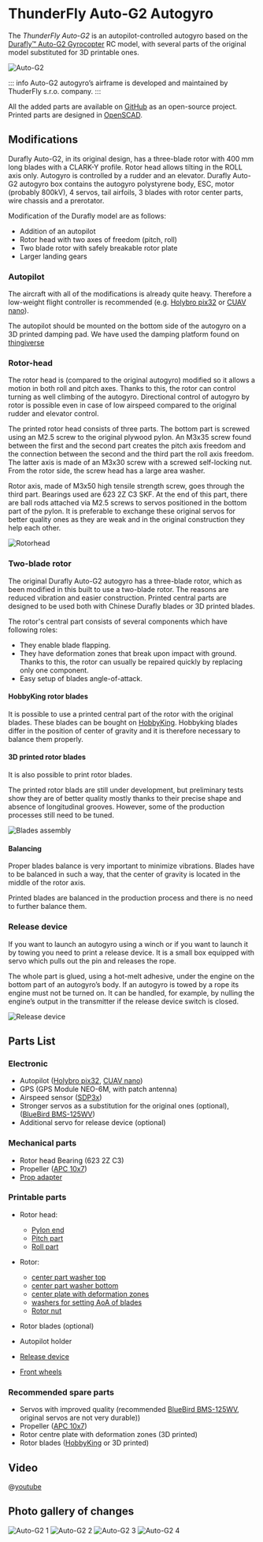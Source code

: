 # ThunderFly Auto-G2 Autogyro

The *ThunderFly Auto-G2* is an autopilot-controlled autogyro based on the [
Durafly™ Auto-G2 Gyrocopter](https://hobbyking.com/en_us/duraflytm-auto-g2-gyrocopter-w-auto-start-system-821mm-pnf.html) RC model, with several parts of the original model substituted for 3D printable ones.

![Auto-G2](../../assets/airframes/autogyro/auto-g2/autog2_title.jpg)

::: info
Auto-G2 autogyro’s airframe is developed and maintained by ThuderFly s.r.o. company.
:::

All the added parts are available on [GitHub](https://github.com/ThunderFly-aerospace/TF-G2/) as an open-source project.
Printed parts are designed in [OpenSCAD](https://www.openscad.org/).


## Modifications

Durafly Auto-G2, in its original design, has a three-blade rotor with 400 mm long blades with a CLARK-Y profile.
Rotor head allows tilting in the ROLL axis only.
Autogyro is controlled by a rudder and an elevator.
Durafly Auto-G2 autogyro box contains the autogyro polystyrene body, ESC, motor (probably 800kV), 4 servos, tail airfoils, 3 blades with rotor center parts, wire chassis and a prerotator.

Modification of the Durafly model are as follows:
* Addition of an autopilot
* Rotor head with two axes of freedom (pitch, roll)
* Two blade rotor with safely breakable rotor plate
* Larger landing gears

### Autopilot

The aircraft with all of the modifications is already quite heavy.
Therefore a low-weight flight controller is recommended (e.g. [Holybro pix32](../flight_controller/holybro_pix32.md) or [CUAV nano](../flight_controller/cuav_v5_nano.md)).

The autopilot should be mounted on the bottom side of the autogyro on a 3D printed damping pad.
We have used the damping platform found on [thingiverse](https://www.thingiverse.com/thing:160655)


### Rotor-head

The rotor head is (compared to the original autogyro) modified so it allows a motion in both roll and pitch axes.
Thanks to this, the rotor can control turning as well climbing of the autogyro.
Directional control of autogyro by rotor is possible even in case of low airspeed compared to the original rudder and elevator control.

The printed rotor head consists of three parts.
The bottom part is screwed using an M2.5 screw to the original plywood pylon.
An M3x35 screw found between the first and the second part creates the pitch axis freedom and the connection between the second and the third part the roll axis freedom.
The latter axis is made of an M3x30 screw with a screwed self-locking nut.
From the rotor side, the screw head has a large area washer.

Rotor axis, made of M3x50 high tensile strength screw, goes through the third part.
Bearings used are 623 2Z C3 SKF.
At the end of this part, there are ball rods attached via M2.5 screws to servos positioned in the bottom part of the pylon.
It is preferable to exchange these original servos for better quality ones as they are weak and in the original construction they help each other.

![Rotorhead](../../assets/airframes/autogyro/auto-g2/modif_rh.png)

### Two-blade rotor

The original Durafly Auto-G2 autogyro has a three-blade rotor, which as been modified in this built to use a two-blade rotor.
The reasons are reduced vibration and easier construction.
Printed central parts are designed to be used both with Chinese Durafly blades or 3D printed blades.

The rotor's central part consists of several components which have following roles:
* They enable blade flapping.
* They have deformation zones that break upon impact with ground.
  Thanks to this, the rotor can usually be repaired quickly by replacing only one component.    
* Easy setup of blades angle-of-attack.

#### HobbyKing rotor blades

It is possible to use a printed central part of the rotor with the original blades.
These blades can be bought on [HobbyKing](https://hobbyking.com/en_us/duraflytm-auto-g-gyrocopter-821mm-replacement-main-blade-1pcs-bag.html).
Hobbyking blades differ in the position of center of gravity and it is therefore necessary to balance them properly.

#### 3D printed rotor blades

It is also possible to print rotor blades.

The printed rotor blads are still under development, but preliminary tests show they are of better quality mostly thanks to their precise shape and absence of longitudinal grooves.
However, some of the production processes still need to be tuned.

![Blades assembly](../../assets/airframes/autogyro/auto-g2/modif_blade.png)

#### Balancing

Proper blades balance is very important to minimize vibrations.
Blades have to be balanced in such a way, that the center of gravity is located in the middle of the rotor axis.

Printed blades are balanced in the production process and there is no need to further balance them.

### Release device

If you want to launch an autogyro using a winch or if you want to launch it by towing you need to print a release device.
It is a small box equipped with servo which pulls out the pin and releases the rope.

The whole part is glued, using a hot-melt adhesive, under the engine on the bottom part of an autogyro’s body.
If an autogyro is towed by a rope its engine must not be turned on.
It can be handled, for example, by nulling the engine’s output in the transmitter if the release device switch is closed.

![Release device](../../assets/airframes/autogyro/auto-g2/modif_release.png)

## Parts List

### Electronic

* Autopilot ([Holybro pix32](../flight_controller/holybro_pix32.md), [CUAV nano](../flight_controller/cuav_v5_nano.md))
* GPS (GPS Module NEO-6M, with patch antenna)
* Airspeed sensor ([SDP3x](https://www.sensirion.com/en/flow-sensors/differential-pressure-sensors/worlds-smallest-differential-pressure-sensor/))
* Stronger servos as a substitution for the original ones (optional), ([BlueBird BMS-125WV](https://www.blue-bird-model.com/products_detail/411.htm))
* Additional servo for release device (optional)

### Mechanical parts

* Rotor head Bearing (623 2Z C3)
* Propeller ([APC 10x7](https://www.apcprop.com/product/10x7e/))
* [Prop adapter](https://mpjet.com/shop/gb/prop-adapters/184-collet-prop-adapter-19-mm-4-mm-shaft-m629-standard.html)


### Printable parts

* Rotor head:
  * [Pylon end](https://github.com/ThunderFly-aerospace/Auto-G2/blob/master/CAD/stl/111_1001.stl)
  * [Pitch part](https://github.com/ThunderFly-aerospace/Auto-G2/blob/master/CAD/stl/111_1002.stl)
  * [Roll part](https://github.com/ThunderFly-aerospace/Auto-G2/blob/master/CAD/stl/111_1003.stl)

* Rotor:
  * [center part washer top](https://github.com/ThunderFly-aerospace/Auto-G2/blob/master/CAD/stl/111_1008.stl)
  * [center part washer bottom](https://github.com/ThunderFly-aerospace/Auto-G2/blob/master/CAD/stl/111_1004.stl)
  * [center plate with deformation zones](https://github.com/ThunderFly-aerospace/Auto-G2/blob/master/CAD/stl/888_1001.stl)
  * [washers for setting AoA of blades](https://github.com/ThunderFly-aerospace/Auto-G2/blob/master/CAD/stl/111_1005.stl)
  * [Rotor nut](https://github.com/ThunderFly-aerospace/Auto-G2/blob/master/CAD/stl/888_1002.stl)

* Rotor blades (optional)
* Autopilot holder
* [Release device](https://github.com/ThunderFly-aerospace/Auto-G2/blob/master/CAD/stl/888_1010.stl)
* [Front wheels](https://github.com/ThunderFly-aerospace/Auto-G2/blob/master/CAD/stl/888_1011.stl)

### Recommended spare parts

* Servos with improved quality (recommended [BlueBird BMS-125WV](https://www.blue-bird-model.com/products_detail/411.htm), original servos are not very durable))
* Propeller ([APC 10x7](https://www.apcprop.com/product/10x7e/))
* Rotor centre plate with deformation zones (3D printed)
* Rotor blades ([HobbyKing](https://hobbyking.com/en_us/duraflytm-auto-g-gyrocopter-821mm-replacement-main-blade-1pcs-bag.html) or 3D printed)

## Video

@[youtube](https://youtu.be/YhXXSWz5wWs)

## Photo gallery of changes

![Auto-G2 1](../../assets/airframes/autogyro/auto-g2/autog2_1.jpg)
![Auto-G2 2](../../assets/airframes/autogyro/auto-g2/autog2_2.jpg)
![Auto-G2 3](../../assets/airframes/autogyro/auto-g2/autog2_3.jpg)
![Auto-G2 4](../../assets/airframes/autogyro/auto-g2/autog2_4.jpg)
